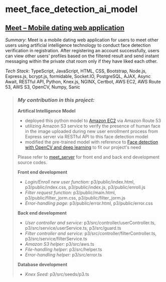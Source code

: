 # meet_face_detection_ai_model

## [Meet – Mobile dating web application](https://clsfei.link/)

*Summary*:	Meet is a mobile dating web application for users to meet other users using artificial intelligence technology to conduct face detection verification in registration. After registering an account successfully, users can view other users’ profiles based on the filtered result and send instant messaging within the private chat room only if they have liked each other.  

*Tech Stack*:	TypeScript, JavaScript, HTML, CSS, Bootstrap, Node.js, Express.js, bcrypt.js, formidable, Socket.IO, PostgreSQL, AJAX, Async Await, RESTful API, Python, Knex.js, NGINX, Certbot, AWS EC2, AWS Route 53, AWS S3, OpenCV, Numpy, Sanic

> ### *My contribution in this project:*
>
> **Artifical Intelligence Model**
> - deployed this python model to [Amazon EC2](https://ai.clsfei.link/) via Amazon Route 53
> - utilizing Amazon S3 service to verify the presence of human face in the image uploaded during new user enrollment process from Express server via RESTful API to this face detection model
> - modified the pre-trained model with reference to [Face detection with OpenCV and deep learning](https://pyimagesearch.com/2018/02/26/face-detection-with-opencv-and-deep-learning/) to fit our project's need
>
> Please refer to [meet_server](https://github.com/iampattyful/meet_server) for front end and back end development source codes.
>
> **Front end development**
> * *Login/Enroll new user function:* p3/public/index.html, p3/public/index.css, p3/public/index.js, p3/public/enroll.js
> * *Filter request function:* p3/public/main.html, p3/public/filter_jorm.css, p3/public/filter_jorm.js
> * *Error-handling page:* p3/public/error.html, p3/public/error.css
>
> **Back end development**
> * *User controller and service:* p3/src/controller/userController.ts, p3/src/service/userService.ts, p3/src/guard.ts
> * *Filter controller and service:* p3/src/controller/filterController.ts, p3/src/service/filterService.ts
> * *Amazon S3 helper:* p3/src/aws.ts
> * *File-handling helper:* p3/src/helper.ts
> * *Error-handling helper:* p3/src/error.ts
>
> **Database development**
> * *Knex Seed:* p3/src/seeds/p3.ts
